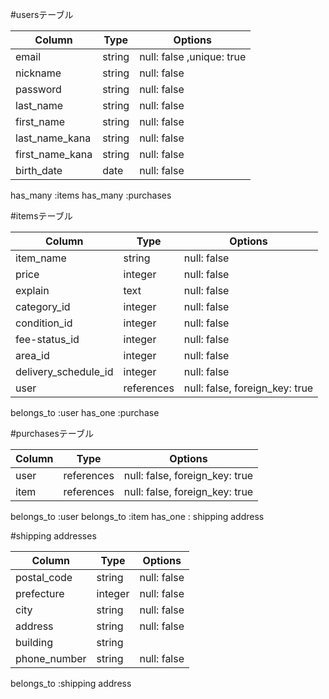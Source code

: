 
#usersテーブル

| Column             | Type   | Options     |
| ------------------ | ------ | ----------- |
| email              | string | null: false ,unique: true|
| nickname          | string | null: false |
| password           | string | null: false |
| last_name          | string | null: false |
| first_name         | string | null: false |
| last_name_kana     | string | null: false |
| first_name_kana    | string | null: false |
| birth_date         |  date  | null: false |

has_many :items
has_many :purchases

#itemsテーブル

| Column             | Type   | Options     |
| ------------------ | ------ | ----------- |
| item_name       | string | null: false |
| price              | integer | null: false |
| explain            | text   | null: false |
| category_id        | integer | null: false |
| condition_id       | integer | null: false |
| fee-status_id      | integer | null: false |
| area_id            | integer | null: false |
| delivery_schedule_id | integer | null: false |
| user            | references | null: false, foreign_key: true |

belongs_to :user
has_one :purchase

#purchasesテーブル

| Column             | Type   | Options     |
| ------------------ | ------ | ----------- |
| user            | references | null: false, foreign_key: true |
| item            | references | null: false, foreign_key: true |

belongs_to :user
belongs_to :item
has_one : shipping address


#shipping addresses

| Column             | Type   | Options     |
| ------------------ | ------ | ----------- |
| postal_code        | string | null: false |
| prefecture         | integer | null: false |
| city               | string | null: false |
| address            | string | null: false |
| building           | string |  |
| phone_number       | string | null: false |

belongs_to :shipping address